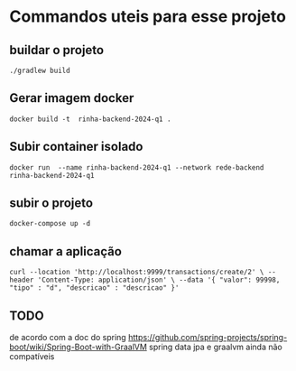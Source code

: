 # Commandos uteis para esse projeto

## buildar o projeto
`./gradlew build`

## Gerar imagem docker 
`docker build -t  rinha-backend-2024-q1 .`

## Subir container isolado
`docker run  --name rinha-backend-2024-q1 --network rede-backend  rinha-backend-2024-q1`

## subir o projeto
`docker-compose up -d`

## chamar a aplicação
`
    curl --location 'http://localhost:9999/transactions/create/2' \
    --header 'Content-Type: application/json' \
    --data '{
        "valor": 99998,
        "tipo" : "d",
        "descricao" : "descricao"
    }'
`

## TODO


de acordo com a doc do spring https://github.com/spring-projects/spring-boot/wiki/Spring-Boot-with-GraalVM spring data jpa e graalvm ainda não compatíveis 